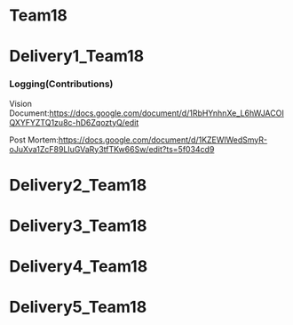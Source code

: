 # Team18
# Delivery1_Team18
### Logging(Contributions)
Vision Document:https://docs.google.com/document/d/1RbHYnhnXe_L6hWJACOIQXYFYZTQ1zu8c-hD6ZqoztyQ/edit

Post Mortem:https://docs.google.com/document/d/1KZEWlWedSmyR-oJuXva1ZcF89LIuGVaRy3tfTKw66Sw/edit?ts=5f034cd9
# Delivery2_Team18
# Delivery3_Team18
# Delivery4_Team18
# Delivery5_Team18
